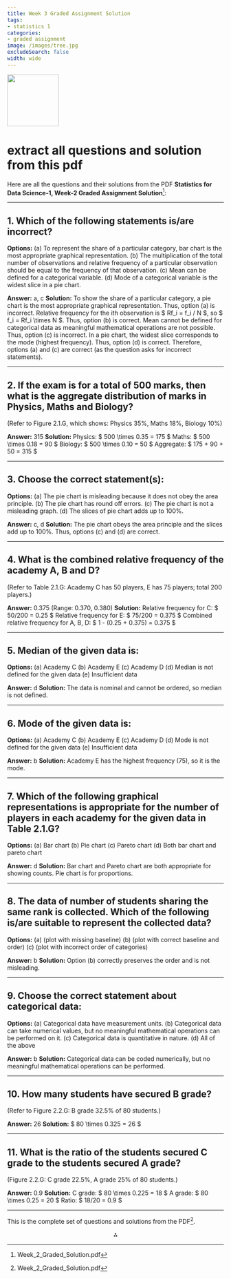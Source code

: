 ```yaml
---
title: Week 3 Graded Assignment Solution
tags:
- statistics 1
categories:
- graded assignment
image: /images/tree.jpg
excludeSearch: false
width: wide
---
```


<img src="https://r2cdn.perplexity.ai/pplx-full-logo-primary-dark%402x.png" class="logo" width="120"/>

# extract all questions and solution from this pdf

Here are all the questions and their solutions from the PDF **Statistics for Data Science-1, Week-2 Graded Assignment Solution**[^1]:

---

## 1. Which of the following statements is/are incorrect?

**Options:**
(a) To represent the share of a particular category, bar chart is the most appropriate graphical representation.
(b) The multiplication of the total number of observations and relative frequency of a particular observation should be equal to the frequency of that observation.
(c) Mean can be defined for a categorical variable.
(d) Mode of a categorical variable is the widest slice in a pie chart.

**Answer:** a, c
**Solution:**
To show the share of a particular category, a pie chart is the most appropriate graphical representation. Thus, option (a) is incorrect.
Relative frequency for the ith observation is \$ Rf_i = f_i / N \$, so \$ f_i = Rf_i \times N \$. Thus, option (b) is correct.
Mean cannot be defined for categorical data as meaningful mathematical operations are not possible. Thus, option (c) is incorrect.
In a pie chart, the widest slice corresponds to the mode (highest frequency). Thus, option (d) is correct.
Therefore, options (a) and (c) are correct (as the question asks for incorrect statements).

---

## 2. If the exam is for a total of 500 marks, then what is the aggregate distribution of marks in Physics, Maths and Biology?

(Refer to Figure 2.1.G, which shows: Physics 35%, Maths 18%, Biology 10%)

**Answer:** 315
**Solution:**
Physics: \$ 500 \times 0.35 = 175 \$
Maths: \$ 500 \times 0.18 = 90 \$
Biology: \$ 500 \times 0.10 = 50 \$
Aggregate: \$ 175 + 90 + 50 = 315 \$

---

## 3. Choose the correct statement(s):

**Options:**
(a) The pie chart is misleading because it does not obey the area principle.
(b) The pie chart has round off errors.
(c) The pie chart is not a misleading graph.
(d) The slices of pie chart adds up to 100%.

**Answer:** c, d
**Solution:**
The pie chart obeys the area principle and the slices add up to 100%. Thus, options (c) and (d) are correct.

---

## 4. What is the combined relative frequency of the academy A, B and D?

(Refer to Table 2.1.G: Academy C has 50 players, E has 75 players; total 200 players.)

**Answer:** 0.375 (Range: 0.370, 0.380)
**Solution:**
Relative frequency for C: \$ 50/200 = 0.25 \$
Relative frequency for E: \$ 75/200 = 0.375 \$
Combined relative frequency for A, B, D: \$ 1 - (0.25 + 0.375) = 0.375 \$

---

## 5. Median of the given data is:

**Options:**
(a) Academy C
(b) Academy E
(c) Academy D
(d) Median is not defined for the given data
(e) Insufficient data

**Answer:** d
**Solution:**
The data is nominal and cannot be ordered, so median is not defined.

---

## 6. Mode of the given data is:

**Options:**
(a) Academy C
(b) Academy E
(c) Academy D
(d) Mode is not defined for the given data
(e) Insufficient data

**Answer:** b
**Solution:**
Academy E has the highest frequency (75), so it is the mode.

---

## 7. Which of the following graphical representations is appropriate for the number of players in each academy for the given data in Table 2.1.G?

**Options:**
(a) Bar chart
(b) Pie chart
(c) Pareto chart
(d) Both bar chart and pareto chart

**Answer:** d
**Solution:**
Bar chart and Pareto chart are both appropriate for showing counts. Pie chart is for proportions.

---

## 8. The data of number of students sharing the same rank is collected. Which of the following is/are suitable to represent the collected data?

**Options:**
(a) (plot with missing baseline)
(b) (plot with correct baseline and order)
(c) (plot with incorrect order of categories)

**Answer:** b
**Solution:**
Option (b) correctly preserves the order and is not misleading.

---

## 9. Choose the correct statement about categorical data:

**Options:**
(a) Categorical data have measurement units.
(b) Categorical data can take numerical values, but no meaningful mathematical operations can be performed on it.
(c) Categorical data is quantitative in nature.
(d) All of the above

**Answer:** b
**Solution:**
Categorical data can be coded numerically, but no meaningful mathematical operations can be performed.

---

## 10. How many students have secured B grade?

(Refer to Figure 2.2.G: B grade 32.5% of 80 students.)

**Answer:** 26
**Solution:**
\$ 80 \times 0.325 = 26 \$

---

## 11. What is the ratio of the students secured C grade to the students secured A grade?

(Figure 2.2.G: C grade 22.5%, A grade 25% of 80 students.)

**Answer:** 0.9
**Solution:**
C grade: \$ 80 \times 0.225 = 18 \$
A grade: \$ 80 \times 0.25 = 20 \$
Ratio: \$ 18/20 = 0.9 \$

---

This is the complete set of questions and solutions from the PDF[^1].

<div style="text-align: center">⁂</div>

[^1]: Week_2_Graded_Solution.pdf

[^2]: https://www.scribd.com/document/687483981/Week-2-Graded-Assignment-Solution

[^3]: https://www.scribd.com/document/768404514/IIT-Madras-Week-2-Graded-Assignments

[^4]: https://www.studocu.com/in/document/indian-institute-of-technology-madras/programming-and-data-science/week-2-graded-solution-bs-ds/82822211

[^5]: https://gradedassignments.github.io/iit-madras-graded-assignments/

[^6]: https://www.youtube.com/watch?v=aI1a91rzTrs

[^7]: https://groups.google.com/a/nptel.iitm.ac.in/g/ma1001-discuss/c/_lVR3xXnj5M

[^8]: https://iitmdatascience.com/term2

[^9]: https://www.studocu.com/in/document/indian-institute-of-technology-madras/iitm-online-degree-data-science-and-programming/week-2-graded-assignment/105815343

[^10]: https://www.youtube.com/watch?v=6EPGq4-zDV8

